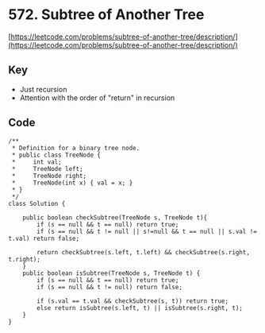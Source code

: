 # 572. Subtree of Another Tree

[https://leetcode.com/problems/subtree-of-another-tree/description/](https://leetcode.com/problems/subtree-of-another-tree/description/)
## Key
* Just recursion
* Attention with the order of "return" in recursion
## Code
```
/**
 * Definition for a binary tree node.
 * public class TreeNode {
 *     int val;
 *     TreeNode left;
 *     TreeNode right;
 *     TreeNode(int x) { val = x; }
 * }
 */
class Solution {
    
    public boolean checkSubtree(TreeNode s, TreeNode t){
        if (s == null && t == null) return true;
        if (s == null && t != null || s!=null && t == null || s.val != t.val) return false;
      
        return checkSubtree(s.left, t.left) && checkSubtree(s.right, t.right);
    }
    public boolean isSubtree(TreeNode s, TreeNode t) {
        if (s == null && t == null) return true;
        if (s == null && t != null) return false;
        
        if (s.val == t.val && checkSubtree(s, t)) return true;
        else return isSubtree(s.left, t) || isSubtree(s.right, t);
    }
}
```
